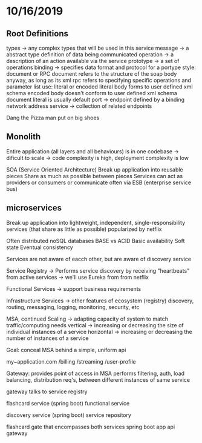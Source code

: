# 10/16/2019

## Root Definitions

types -> any complex types that will be used in this service
message -> a abstract type definition of data being communicated
operation -> a description of an action available via the service
prototype -> a set of operations
binding -> specifies data format and protocol for a portype
    style: document or RPC
        document refers to the structure of the soap body anyway, as long as its xml
        rpc refers to specifying specific operations and parameter list
    use: literal or encoded
        literal body forms to user defined xml schema
        encoded body doesn't conform to user defined xml schema
        document literal is usually default
port -> endpoint defined by a binding network address
service -> collection of related endpoints

Dang the Pizza man put on big shoes

## Monolith

Entire application (all layers and all behaviours) is in one codebase
-> dificult to scale
-> code complexity is high, deployment complexity is low

SOA (Service Oriented Architecture)
Break up application into reusable pieces
Share as much as possible between pieces
Services can act as providers or consumers or communicate often via ESB
(enterprise service bus)

## microservices

Break up application into lightweight, independent, single-responsibility
services (that share as little as possible)
popularized by netflix

Often distributed noSQL databases
BASE vs ACID
Basic availability
Soft state
Eventual consistency

Services are not aware of eacch other, but are aware
of discovery service

Service Registry
-> Performs service discovery by receiving "heartbeats"
from active services
-> we'll use Eureka from from netflix

Functional Services
-> support business requirements

Infrastructure Services
-> other features of
    ecosystem (registry)
    discovery, routing,
    messaging, logging,
    monitoring, security, etc

MSA, continued
Scaling
-> adapting capacity of system to match traffic/computing needs
vertical -> increasing or decreasing the size of individual instances of a service
horizontal -> increasing or decreasing the number of instances of a service

Goal: conceal MSA behind a simple, uniform api

my~application.com /billing /streaming /user-profile

Gateway: provides point of access in MSA
performs filtering, auth, load balancing, distribution req's, between different instances of same service

gateway talks to service registry

flashcard service (spring boot)
functional service

discovery service (spring boot)
service repository

flashcard gate that encompasses both services
spring boot app
api gateway
